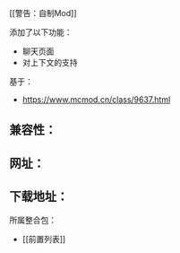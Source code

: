 [[警告：自制Mod]]

添加了以下功能：
- 聊天页面
- 对上下文的支持

基于：
- https://www.mcmod.cn/class/9637.html

兼容性：
- 

网址：
- 

下载地址：
- 

所属整合包：
- [[前置列表]]